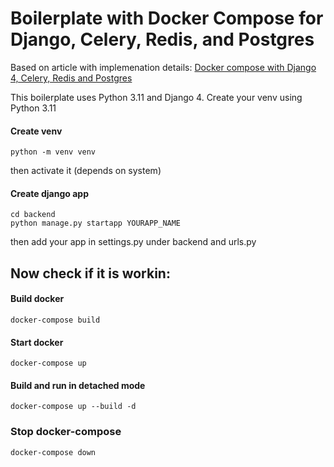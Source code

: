 # Boilerplate with Docker Compose for Django, Celery, Redis, and Postgres

Based on article with implemenation details: [Docker compose with Django 4, Celery, Redis and Postgres](https://saasitive.com/tutorial/django-celery-redis-postgres-docker-compose/)


This boilerplate uses Python 3.11 and Django 4. Create your venv using Python 3.11
#### Create venv
```
python -m venv venv
```
then activate it (depends on system)

#### Create django app
```
cd backend
python manage.py startapp YOURAPP_NAME
```
then add your app in settings.py under backend and urls.py
## Now check if it is workin:

#### Build docker

```
docker-compose build
```

#### Start docker

```
docker-compose up
```

#### Build and run in detached mode

```
docker-compose up --build -d
```

### Stop docker-compose

```
docker-compose down
```
